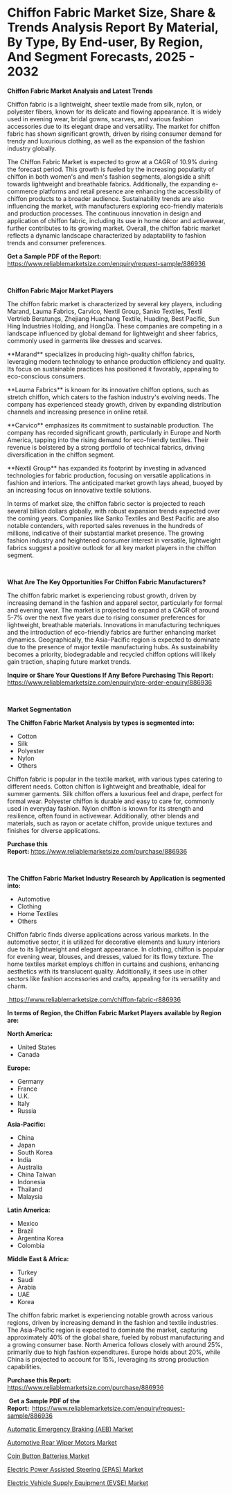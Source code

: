 <p><h1>Chiffon Fabric Market Size, Share & Trends Analysis Report By Material, By Type, By End-user, By Region, And Segment Forecasts, 2025 - 2032</h1></p><p><strong>Chiffon Fabric Market Analysis and Latest Trends</strong></p>
<p><p>Chiffon fabric is a lightweight, sheer textile made from silk, nylon, or polyester fibers, known for its delicate and flowing appearance. It is widely used in evening wear, bridal gowns, scarves, and various fashion accessories due to its elegant drape and versatility. The market for chiffon fabric has shown significant growth, driven by rising consumer demand for trendy and luxurious clothing, as well as the expansion of the fashion industry globally.</p><p>The Chiffon Fabric Market is expected to grow at a CAGR of 10.9% during the forecast period. This growth is fueled by the increasing popularity of chiffon in both women's and men's fashion segments, alongside a shift towards lightweight and breathable fabrics. Additionally, the expanding e-commerce platforms and retail presence are enhancing the accessibility of chiffon products to a broader audience. Sustainability trends are also influencing the market, with manufacturers exploring eco-friendly materials and production processes. The continuous innovation in design and application of chiffon fabric, including its use in home décor and activewear, further contributes to its growing market. Overall, the chiffon fabric market reflects a dynamic landscape characterized by adaptability to fashion trends and consumer preferences.</p></p>
<p><strong>Get a Sample PDF of the Report:&nbsp;</strong> <a href="https://www.reliablemarketsize.com/enquiry/request-sample/886936?utm_campaign=2242&utm_medium=2&utm_source=Github&utm_content=ia&utm_term=06022025&utm_id=chiffon-fabric">https://www.reliablemarketsize.com/enquiry/request-sample/886936</a></p>
<p>&nbsp;</p>
<p><strong>Chiffon Fabric Major Market Players</strong></p>
<p><p>The chiffon fabric market is characterized by several key players, including Marand, Lauma Fabrics, Carvico, Nextil Group, Sanko Textiles, Textil Vertrieb Beratungs, Zhejiang Huachang Textile, Huading, Best Pacific, Sun Hing Industries Holding, and HongDa. These companies are competing in a landscape influenced by global demand for lightweight and sheer fabrics, commonly used in garments like dresses and scarves.</p><p>**Marand** specializes in producing high-quality chiffon fabrics, leveraging modern technology to enhance production efficiency and quality. Its focus on sustainable practices has positioned it favorably, appealing to eco-conscious consumers. </p><p>**Lauma Fabrics** is known for its innovative chiffon options, such as stretch chiffon, which caters to the fashion industry's evolving needs. The company has experienced steady growth, driven by expanding distribution channels and increasing presence in online retail.</p><p>**Carvico** emphasizes its commitment to sustainable production. The company has recorded significant growth, particularly in Europe and North America, tapping into the rising demand for eco-friendly textiles. Their revenue is bolstered by a strong portfolio of technical fabrics, driving diversification in the chiffon segment.</p><p>**Nextil Group** has expanded its footprint by investing in advanced technologies for fabric production, focusing on versatile applications in fashion and interiors. The anticipated market growth lays ahead, buoyed by an increasing focus on innovative textile solutions.</p><p>In terms of market size, the chiffon fabric sector is projected to reach several billion dollars globally, with robust expansion trends expected over the coming years. Companies like Sanko Textiles and Best Pacific are also notable contenders, with reported sales revenues in the hundreds of millions, indicative of their substantial market presence. The growing fashion industry and heightened consumer interest in versatile, lightweight fabrics suggest a positive outlook for all key market players in the chiffon segment.</p></p>
<p>&nbsp;</p>
<p><strong>What Are The Key Opportunities For Chiffon Fabric Manufacturers?</strong></p>
<p><p>The chiffon fabric market is experiencing robust growth, driven by increasing demand in the fashion and apparel sector, particularly for formal and evening wear. The market is projected to expand at a CAGR of around 5-7% over the next five years due to rising consumer preferences for lightweight, breathable materials. Innovations in manufacturing techniques and the introduction of eco-friendly fabrics are further enhancing market dynamics. Geographically, the Asia-Pacific region is expected to dominate due to the presence of major textile manufacturing hubs. As sustainability becomes a priority, biodegradable and recycled chiffon options will likely gain traction, shaping future market trends.</p></p>
<p><strong>Inquire or Share Your Questions If Any Before Purchasing This Report:</strong> <a href="https://www.reliablemarketsize.com/enquiry/pre-order-enquiry/886936?utm_campaign=2242&utm_medium=2&utm_source=Github&utm_content=ia&utm_term=06022025&utm_id=chiffon-fabric">https://www.reliablemarketsize.com/enquiry/pre-order-enquiry/886936</a></p>
<p>&nbsp;</p>
<p><strong>Market Segmentation</strong></p>
<p><strong>The Chiffon Fabric Market Analysis by types is segmented into:</strong></p>
<p><ul><li>Cotton</li><li>Silk</li><li>Polyester</li><li>Nylon</li><li>Others</li></ul></p>
<p><p>Chiffon fabric is popular in the textile market, with various types catering to different needs. Cotton chiffon is lightweight and breathable, ideal for summer garments. Silk chiffon offers a luxurious feel and drape, perfect for formal wear. Polyester chiffon is durable and easy to care for, commonly used in everyday fashion. Nylon chiffon is known for its strength and resilience, often found in activewear. Additionally, other blends and materials, such as rayon or acetate chiffon, provide unique textures and finishes for diverse applications.</p></p>
<p><strong>Purchase this Report:&nbsp;</strong><a href="https://www.reliablemarketsize.com/purchase/886936?utm_campaign=2242&utm_medium=2&utm_source=Github&utm_content=ia&utm_term=06022025&utm_id=chiffon-fabric">https://www.reliablemarketsize.com/purchase/886936</a></p>
<p>&nbsp;</p>
<p><strong>The Chiffon Fabric Market Industry Research by Application is segmented into:</strong></p>
<p><ul><li>Automotive</li><li>Clothing</li><li>Home Textiles</li><li>Others</li></ul></p>
<p><p>Chiffon fabric finds diverse applications across various markets. In the automotive sector, it is utilized for decorative elements and luxury interiors due to its lightweight and elegant appearance. In clothing, chiffon is popular for evening wear, blouses, and dresses, valued for its flowy texture. The home textiles market employs chiffon in curtains and cushions, enhancing aesthetics with its translucent quality. Additionally, it sees use in other sectors like fashion accessories and crafts, appealing for its versatility and charm.</p></p>
<p><a href="https://www.reliablemarketsize.com/chiffon-fabric-r886936?utm_campaign=2242&utm_medium=2&utm_source=Github&utm_content=ia&utm_term=06022025&utm_id=chiffon-fabric">&nbsp;https://www.reliablemarketsize.com/chiffon-fabric-r886936</a></p>
<p><strong>In terms of Region, the Chiffon Fabric Market Players available by Region are:</strong></p>
<p>
    <p> <strong> North America: </strong>
        <ul>
            <li>United States</li>
            <li>Canada</li>
        </ul>
        </p> 
    <p> <strong> Europe: </strong>
        <ul>
            <li>Germany</li>
            <li>France</li>
            <li>U.K.</li>
            <li>Italy</li>
            <li>Russia</li>
        </ul>
        </p> 
    <p> <strong> Asia-Pacific: </strong>
        <ul>
            <li>China</li>
            <li>Japan</li>
            <li>South Korea</li>
            <li>India</li>
            <li>Australia</li>
            <li>China Taiwan</li>
            <li>Indonesia</li>
            <li>Thailand</li>
            <li>Malaysia</li>
        </ul>
        </p> 
    <p> <strong> Latin America: </strong>
        <ul>
            <li>Mexico</li>
            <li>Brazil</li>
            <li>Argentina Korea</li>
            <li>Colombia</li>
        </ul>
        </p> 
    <p> <strong> Middle East & Africa: </strong>
        <ul>
            <li>Turkey</li>
            <li>Saudi</li>
            <li>Arabia</li>
            <li>UAE</li>
            <li>Korea</li>
        </ul>
    </p>
    </p>
<p><p>The chiffon fabric market is experiencing notable growth across various regions, driven by increasing demand in the fashion and textile industries. The Asia-Pacific region is expected to dominate the market, capturing approximately 40% of the global share, fueled by robust manufacturing and a growing consumer base. North America follows closely with around 25%, primarily due to high fashion expenditures. Europe holds about 20%, while China is projected to account for 15%, leveraging its strong production capabilities.</p></p>
<p><strong>Purchase this Report: </strong><a href="https://www.reliablemarketsize.com/purchase/886936?utm_campaign=2242&utm_medium=2&utm_source=Github&utm_content=ia&utm_term=06022025&utm_id=chiffon-fabric">https://www.reliablemarketsize.com/purchase/886936</a></p>
<p>&nbsp;<strong>Get a Sample PDF of the Report:&nbsp;&nbsp;</strong><a href="https://www.reliablemarketsize.com/enquiry/request-sample/886936?utm_campaign=2242&utm_medium=2&utm_source=Github&utm_content=ia&utm_term=06022025&utm_id=chiffon-fabric">https://www.reliablemarketsize.com/enquiry/request-sample/886936</a></p>
<p><strong></strong></p>
<p><p><a href="https://www.linkedin.com/pulse/automatic-emergency-braking-aeb-market-from-20252032-in-depth-cymoc?utm_campaign=2242&utm_medium=2&utm_source=Github&utm_content=ia&utm_term=06022025&utm_id=chiffon-fabric">Automatic Emergency Braking (AEB) Market</a></p><p><a href="https://www.linkedin.com/pulse/projected-growth-automotive-rear-wiper-motors-market-61-4rjzf?utm_campaign=2242&utm_medium=2&utm_source=Github&utm_content=ia&utm_term=06022025&utm_id=chiffon-fabric">Automotive Rear Wiper Motors Market</a></p><p><a href="https://github.com/suleimannichelle7/Market-Research-Report-List-1/blob/main/coin-button-batteries-market.md?utm_campaign=2242&utm_medium=2&utm_source=Github&utm_content=ia&utm_term=06022025&utm_id=chiffon-fabric">Coin Button Batteries Market</a></p><p><a href="https://www.linkedin.com/pulse/evaluating-electric-power-assisted-steering-epas-market-57gvf?utm_campaign=2242&utm_medium=2&utm_source=Github&utm_content=ia&utm_term=06022025&utm_id=chiffon-fabric">Electric Power Assisted Steering (EPAS) Market</a></p><p><a href="https://www.linkedin.com/pulse/navigating-electric-vehicle-supply-equipment-evse-market-cnckc?utm_campaign=2242&utm_medium=2&utm_source=Github&utm_content=ia&utm_term=06022025&utm_id=chiffon-fabric">Electric Vehicle Supply Equipment (EVSE) Market</a></p></p>